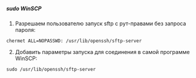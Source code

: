 ##### sudo WinSCP 
1. Разрешаем пользователю запуск sftp с рут-правами без запроса пароля:
```
chermet ALL=NOPASSWD: /usr/lib/openssh/sftp-server
```
2. Добавить параметры запуска для соединения в самой программе WinSCP:
```
sudo /usr/lib/openssh/sftp-server
```
